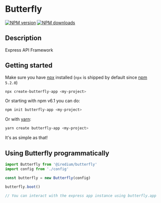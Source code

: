 # Butterfly

[![NPM version](https://img.shields.io/npm/v/create-butterfly-app.svg?style=flat)](https://npmjs.com/package/create-butterfly-app)
[![NPM downloads](https://img.shields.io/npm/dm/create-butterfly-app.svg?style=flat)](https://npmjs.com/package/create-butterfly-app)

## Description

Express API Framework

## Getting started

Make sure you have [npx](https://www.npmjs.com/package/npx) installed (`npx` is shipped by default since [npm](https://www.npmjs.com/get-npm) `5.2.0`)

```bash
npx create-butterfly-app <my-project>
```

Or starting with npm v6.1 you can do:

```bash
npm init butterfly-app <my-project>
```

Or with [yarn](https://yarnpkg.com/en/):

```bash
yarn create butterfly-app <my-project>
```

It's as simple as that!

## Using Butterfly programmatically

```js
import Butterfly from '@iredium/butterfly'
import config from './config'

const butterfly = new Butterfly(config)

butterfly.boot()

// You can interact with the express app instance using butterfly.app
```
